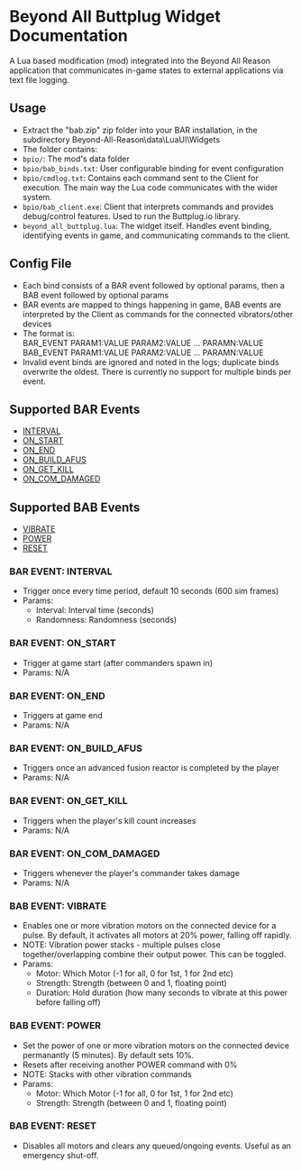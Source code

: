 # Beyond All Buttplug Widget Documentation
A Lua based modification (mod) integrated into the Beyond All Reason application that communicates in-game states to external applications via text file logging.

## Usage
- Extract the "bab.zip" zip folder into your BAR installation, in the subdirectory Beyond-All-Reason\data\LuaUI\Widgets
- The folder contains:
- ``bpio/``: The mod's data folder
- ``bpio/bab_binds.txt``: User configurable binding for event configuration
- ``bpio/cmdlog.txt``: Contains each command sent to the Client for execution. The main way the Lua code communicates with the wider system.
- ``bpio/bab_client.exe``: Client that interprets commands and provides debug/control features. Used to run the Buttplug.io library.
- ``beyond_all_buttplug.lua``: The widget itself. Handles event binding, identifying events in game, and communicating commands to the client.

## Config File
- Each bind consists of a BAR event followed by optional params, then a BAB event followed by optional params
- BAR events are mapped to things happening in game, BAB events are interpreted by the Client as commands for the connected vibrators/other devices
- The format is: \
BAR_EVENT PARAM1:VALUE PARAM2:VALUE ... PARAMN:VALUE \
BAB_EVENT PARAM1:VALUE PARAM2:VALUE ... PARAMN:VALUE
- Invalid event binds are ignored and noted in the logs; duplicate binds overwrite the oldest. There is currently no support for multiple binds per event.

## Supported BAR Events
- [INTERVAL](#bar-event-interval)
- [ON_START](#bar-event-on_start)
- [ON_END](#bar-event-on_end)
- [ON_BUILD_AFUS](#bar-event-on_build_afus)
- [ON_GET_KILL](#bar-event-on_get_kill)
- [ON_COM_DAMAGED](#bar-event-on_com_damaged)
## Supported BAB Events
- [VIBRATE](#bab-event-vibrate)
- [POWER](#bab-event-power)
- [RESET](#bab-event-reset)

### BAR EVENT: INTERVAL
- Trigger once every time period, default 10 seconds (600 sim frames)
- Params:
    - Interval: Interval time (seconds)
    - Randomness: Randomness (seconds)

### BAR EVENT: ON_START
- Trigger at game start (after commanders spawn in)
- Params: N/A

### BAR EVENT: ON_END
- Triggers at game end
- Params: N/A

### BAR EVENT: ON_BUILD_AFUS
- Triggers once an advanced fusion reactor is completed by the player
- Params: N/A

### BAR EVENT: ON_GET_KILL
- Triggers when the player's kill count increases
- Params: N/A

### BAR EVENT: ON_COM_DAMAGED
- Triggers whenever the player's commander takes damage
- Params: N/A

### BAB EVENT: VIBRATE
- Enables one or more vibration motors on the connected device for a pulse. By default, it activates all motors at 20% power, falling off rapidly. 
- NOTE: Vibration power stacks - multiple pulses close together/overlapping combine their output power. This can be toggled.
- Params:
    - Motor: Which Motor (-1 for all, 0 for 1st, 1 for 2nd etc)
    - Strength: Strength (between 0 and 1, floating point)
    - Duration: Hold duration (how many seconds to vibrate at this power before falling off)

### BAB EVENT: POWER
- Set the power of one or more vibration motors on the connected device permanantly (5 minutes). By default sets 10%.
- Resets after receiving another POWER command with 0%
- NOTE: Stacks with other vibration commands
- Params:
    - Motor: Which Motor (-1 for all, 0 for 1st, 1 for 2nd etc)
    - Strength: Strength (between 0 and 1, floating point)

### BAB EVENT: RESET
- Disables all motors and clears any queued/ongoing events. Useful as an emergency shut-off.